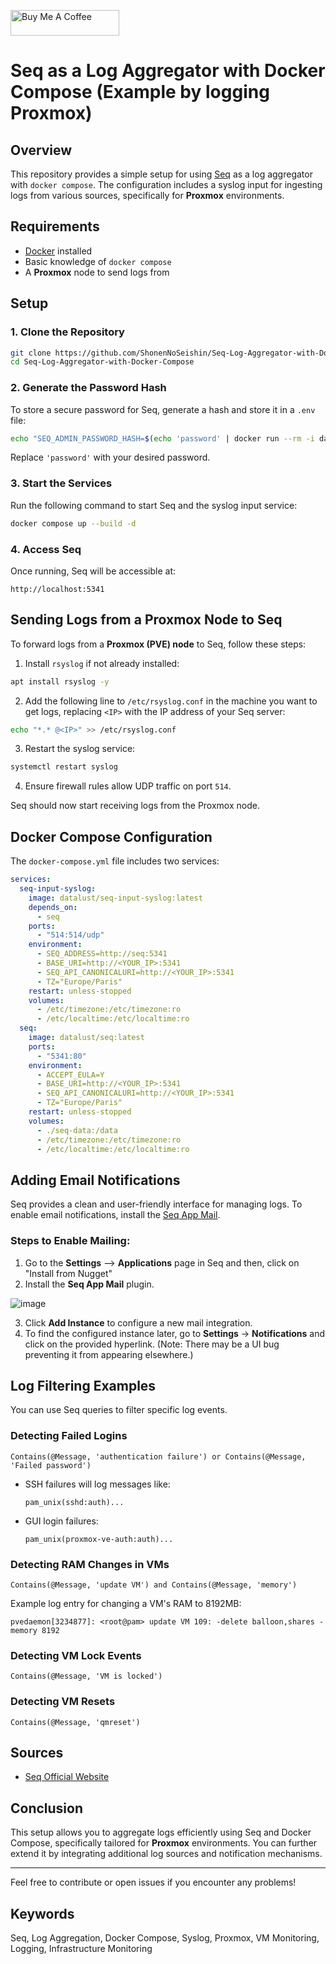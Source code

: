 <a href="https://www.buymeacoffee.com/thibaut_watrisse" target="_blank"><img src="https://cdn.buymeacoffee.com/buttons/default-orange.png" alt="Buy Me A Coffee" height="41" width="174"></a>

# Seq as a Log Aggregator with Docker Compose (Example by logging Proxmox)

## Overview
This repository provides a simple setup for using [Seq](https://datalust.co/seq) as a log aggregator with `docker compose`. The configuration includes a syslog input for ingesting logs from various sources, specifically for **Proxmox** environments.

## Requirements
- [Docker](https://www.docker.com/) installed
- Basic knowledge of `docker compose`
- A **Proxmox** node to send logs from

## Setup
### 1. Clone the Repository
```sh
git clone https://github.com/ShonenNoSeishin/Seq-Log-Aggregator-with-Docker-Compose.git
cd Seq-Log-Aggregator-with-Docker-Compose 
```

### 2. Generate the Password Hash
To store a secure password for Seq, generate a hash and store it in a `.env` file:
```sh
echo "SEQ_ADMIN_PASSWORD_HASH=$(echo 'password' | docker run --rm -i datalust/seq config hash)" > .env
```
Replace `'password'` with your desired password.

### 3. Start the Services
Run the following command to start Seq and the syslog input service:
```sh
docker compose up --build -d
```

### 4. Access Seq
Once running, Seq will be accessible at:
```
http://localhost:5341
```

## Sending Logs from a Proxmox Node to Seq
To forward logs from a **Proxmox (PVE) node** to Seq, follow these steps:

1. Install `rsyslog` if not already installed:
```sh
apt install rsyslog -y
```
2. Add the following line to `/etc/rsyslog.conf` in the machine you want to get logs, replacing `<IP>` with the IP address of your Seq server:
```sh
echo "*.* @<IP>" >> /etc/rsyslog.conf
```
3. Restart the syslog service:
```sh
systemctl restart syslog
```
4. Ensure firewall rules allow UDP traffic on port `514`.

Seq should now start receiving logs from the Proxmox node.

## Docker Compose Configuration
The `docker-compose.yml` file includes two services:

```yaml
services:
  seq-input-syslog:
    image: datalust/seq-input-syslog:latest
    depends_on:
      - seq
    ports:
      - "514:514/udp"
    environment:
      - SEQ_ADDRESS=http://seq:5341
      - BASE_URI=http://<YOUR_IP>:5341
      - SEQ_API_CANONICALURI=http://<YOUR_IP>:5341
      - TZ="Europe/Paris"
    restart: unless-stopped
    volumes:
      - /etc/timezone:/etc/timezone:ro
      - /etc/localtime:/etc/localtime:ro
  seq:
    image: datalust/seq:latest
    ports:
      - "5341:80"
    environment:
      - ACCEPT_EULA=Y
      - BASE_URI=http://<YOUR_IP>:5341
      - SEQ_API_CANONICALURI=http://<YOUR_IP>:5341
      - TZ="Europe/Paris"
    restart: unless-stopped
    volumes:
      - ./seq-data:/data
      - /etc/timezone:/etc/timezone:ro
      - /etc/localtime:/etc/localtime:ro
```

## Adding Email Notifications
Seq provides a clean and user-friendly interface for managing logs. To enable email notifications, install the [Seq App Mail](https://github.com/datalust/seq-app-mail).

### Steps to Enable Mailing:
1. Go to the **Settings** --> **Applications** page in Seq and then, click on "Install from Nugget"
2. Install the **Seq App Mail** plugin.

![image](https://github.com/user-attachments/assets/e3f42826-6729-4152-a9e1-3a3eb08c14cd)

3. Click **Add Instance** to configure a new mail integration.
4. To find the configured instance later, go to **Settings** → **Notifications** and click on the provided hyperlink. (Note: There may be a UI bug preventing it from appearing elsewhere.)

## Log Filtering Examples
You can use Seq queries to filter specific log events.

### Detecting Failed Logins
```seqql
Contains(@Message, 'authentication failure') or Contains(@Message, 'Failed password')
```
- SSH failures will log messages like:
  ```
  pam_unix(sshd:auth)...
  ```
- GUI login failures:
  ```
  pam_unix(proxmox-ve-auth:auth)...
  ```

### Detecting RAM Changes in VMs
```seqql
Contains(@Message, 'update VM') and Contains(@Message, 'memory')
```
Example log entry for changing a VM's RAM to 8192MB:
```
pvedaemon[3234877]: <root@pam> update VM 109: -delete balloon,shares -memory 8192
```

### Detecting VM Lock Events
```seqql
Contains(@Message, 'VM is locked')
```

### Detecting VM Resets
```seqql
Contains(@Message, 'qmreset')
```

## Sources
- [Seq Official Website](https://datalust.co/seq)

## Conclusion
This setup allows you to aggregate logs efficiently using Seq and Docker Compose, specifically tailored for **Proxmox** environments. You can further extend it by integrating additional log sources and notification mechanisms.

---

Feel free to contribute or open issues if you encounter any problems!

## Keywords
Seq, Log Aggregation, Docker Compose, Syslog, Proxmox, VM Monitoring, Logging, Infrastructure Monitoring

